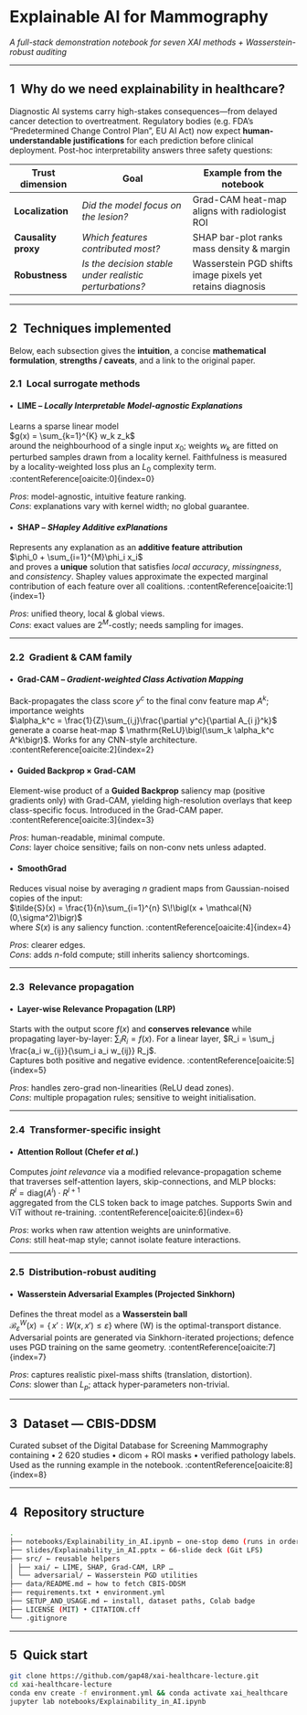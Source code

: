 # Explainable AI for Mammography  
*A full-stack demonstration notebook for seven XAI methods + Wasserstein-robust auditing*

---

## 1 Why do we need explainability in healthcare?

Diagnostic AI systems carry high-stakes consequences—from delayed cancer
detection to overtreatment.  Regulatory bodies (e.g. FDA’s “Predetermined
Change Control Plan”, EU AI Act) now expect **human-understandable
justifications** for each prediction before clinical deployment.  Post-hoc
interpretability answers three safety questions:

| Trust dimension | Goal | Example from the notebook |
|-----------------|------|---------------------------|
| **Localization** | *Did the model focus on the lesion?* | Grad-CAM heat-map aligns with radiologist ROI |
| **Causality proxy** | *Which features contributed most?* | SHAP bar-plot ranks mass density & margin |
| **Robustness** | *Is the decision stable under realistic perturbations?* | Wasserstein PGD shifts image pixels yet retains diagnosis |

---

## 2 Techniques implemented

Below, each subsection gives the **intuition**, a concise **mathematical
formulation**, **strengths / caveats**, and a link to the original paper.

### 2.1 Local surrogate methods

#### • LIME – *Locally Interpretable Model-agnostic Explanations*  
Learns a sparse linear model  
$g(x) = \sum_{k=1}^{K} w_k z_k$  
around the neighbourhood of a single input $x_0$; weights $w_k$ are fitted
on perturbed samples drawn from a locality kernel.  Faithfulness is measured
by a locality-weighted loss plus an $L_0$ complexity term. :contentReference[oaicite:0]{index=0}

*Pros*: model-agnostic, intuitive feature ranking.  
*Cons*: explanations vary with kernel width; no global guarantee.

#### • SHAP – *SHapley Additive exPlanations*  
Represents any explanation as an **additive feature attribution**  
$\phi_0 + \sum_{i=1}^{M}\phi_i x_i$  
and proves a **unique** solution that satisfies *local accuracy*, *missingness*,
and *consistency*.  Shapley values approximate the expected marginal
contribution of each feature over all coalitions. :contentReference[oaicite:1]{index=1}

*Pros*: unified theory, local & global views.  
*Cons*: exact values are $2^{M}$-costly; needs sampling for images.

---

### 2.2 Gradient & CAM family

#### • Grad-CAM – *Gradient-weighted Class Activation Mapping*  
Back-propagates the class score $y^c$ to the final conv feature map
$A^k$; importance weights  
$\alpha_k^c = \frac{1}{Z}\sum_{i,j}\frac{\partial y^c}{\partial A_{i j}^k}$  
generate a coarse heat-map $ \mathrm{ReLU}\bigl(\sum_k \alpha_k^c A^k\bigr)$.
Works for any CNN-style architecture. :contentReference[oaicite:2]{index=2}

#### • Guided Backprop × Grad-CAM  
Element-wise product of a **Guided Backprop** saliency map (positive
gradients only) with Grad-CAM, yielding high-resolution overlays that keep
class-specific focus.  Introduced in the Grad-CAM paper. :contentReference[oaicite:3]{index=3}

*Pros*: human-readable, minimal compute.  
*Cons*: layer choice sensitive; fails on non-conv nets unless adapted.

#### • SmoothGrad  
Reduces visual noise by averaging $n$ gradient maps from Gaussian-noised
copies of the input:  
$\tilde{S}(x) = \frac{1}{n}\sum_{i=1}^{n} S\!\bigl(x + \mathcal{N}(0,\sigma^2)\bigr)$  
where $S(x)$ is any saliency function. :contentReference[oaicite:4]{index=4}

*Pros*: clearer edges.  
*Cons*: adds $n$-fold compute; still inherits saliency shortcomings.

---

### 2.3 Relevance propagation

#### • Layer-wise Relevance Propagation (LRP)  
Starts with the output score $f(x)$ and **conserves relevance** while
propagating layer-by-layer: $\sum_i R_i = f(x)$.  For a linear layer,
$R_i = \sum_j \frac{a_i w_{ij}}{\sum_i a_i w_{ij}} R_j$.  
Captures both positive and negative evidence. :contentReference[oaicite:5]{index=5}

*Pros*: handles zero-grad non-linearities (ReLU dead zones).  
*Cons*: multiple propagation rules; sensitive to weight initialisation.

---

### 2.4 Transformer-specific insight

#### • Attention Rollout (Chefer *et al.*)  
Computes *joint relevance* via a modified relevance-propagation scheme that
traverses self-attention layers, skip-connections, and MLP blocks:  
$R^{l} = \mathrm{diag}\bigl(A^{l}\bigr) \cdot R^{l+1}$  
aggregated from the CLS token back to image patches.  Supports Swin and ViT
without re-training. :contentReference[oaicite:6]{index=6}

*Pros*: works when raw attention weights are uninformative.  
*Cons*: still heat-map style; cannot isolate feature interactions.

---

### 2.5 Distribution-robust auditing

#### • Wasserstein Adversarial Examples (Projected Sinkhorn)  
Defines the threat model as a **Wasserstein ball**  
$\mathcal{B}_{\varepsilon}^{W}(x) = \{\,x' : W(x, x') \le \varepsilon\}$
where \(W\) is the optimal-transport distance.  Adversarial points are
generated via Sinkhorn-iterated projections; defence uses PGD training on the
same geometry. :contentReference[oaicite:7]{index=7}

*Pros*: captures realistic pixel-mass shifts (translation, distortion).  
*Cons*: slower than $L_p$; attack hyper-parameters non-trivial.

---

## 3 Dataset — CBIS-DDSM

Curated subset of the Digital Database for Screening Mammography containing
• 2 620 studies • dicom + ROI masks • verified pathology labels.  
Used as the running example in the notebook. :contentReference[oaicite:8]{index=8}

---

## 4 Repository structure
```bash
.
├── notebooks/Explainability_in_AI.ipynb ← one-stop demo (runs in order above)
├── slides/Explainability_in_AI.pptx ← 66-slide deck (Git LFS)
├── src/ ← reusable helpers
│ ├── xai/ ← LIME, SHAP, Grad-CAM, LRP …
│ └── adversarial/ ← Wasserstein PGD utilities
├── data/README.md ← how to fetch CBIS-DDSM
├── requirements.txt • environment.yml
├── SETUP_AND_USAGE.md ← install, dataset paths, Colab badge
├── LICENSE (MIT) • CITATION.cff
└── .gitignore

```
---

## 5 Quick start

```bash
git clone https://github.com/gap48/xai-healthcare-lecture.git
cd xai-healthcare-lecture
conda env create -f environment.yml && conda activate xai_healthcare
jupyter lab notebooks/Explainability_in_AI.ipynb
```
